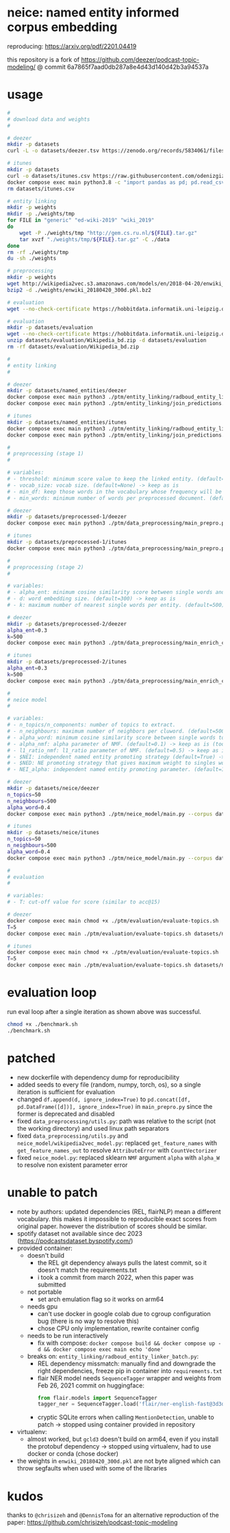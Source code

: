 # neice: named entity informed corpus embedding

reproducing: https://arxiv.org/pdf/2201.04419

this repository is a fork of https://github.com/deezer/podcast-topic-modeling/ @ commit 6a7865f7aad0db287a8e4d43d140d42b3a94537a

# usage

```bash
#
# download data and weights
#

# deezer
mkdir -p datasets
curl -L -o datasets/deezer.tsv https://zenodo.org/records/5834061/files/deezer_podcast_dataset.tsv?download=1 && md5sum datasets/deezer.tsv | grep d161ba83e0dfc9efb73f993a6c387dff

# itunes
mkdir -p datasets
curl -o datasets/itunes.csv https://raw.githubusercontent.com/odenizgiz/Podcasts-Data/master/df_popular_podcasts.csv
docker compose exec main python3.8 -c "import pandas as pd; pd.read_csv('datasets/itunes.csv').to_csv('datasets/itunes.tsv', sep='\t', index=False)"
rm datasets/itunes.csv

# entity linking
mkdir -p weights
mkdir -p ./weights/tmp
for FILE in "generic" "ed-wiki-2019" "wiki_2019"
do
    wget -P ./weights/tmp "http://gem.cs.ru.nl/${FILE}.tar.gz"
    tar xvzf "./weights/tmp/${FILE}.tar.gz" -C ./data
done
rm -rf ./weights/tmp
du -sh ./weights

# preprocessing
mkdir -p weights
wget http://wikipedia2vec.s3.amazonaws.com/models/en/2018-04-20/enwiki_20180420_300d.pkl.bz2 -P ./weights
bzip2 -d ./weights/enwiki_20180420_300d.pkl.bz2

# evaluation
wget --no-check-certificate https://hobbitdata.informatik.uni-leipzig.de/homes/mroeder/palmetto/palmetto-0.1.0-jar-with-dependencies.jar

# evaluation
mkdir -p datasets/evaluation
wget --no-check-certificate https://hobbitdata.informatik.uni-leipzig.de/homes/mroeder/palmetto/Wikipedia_bd.zip -P datasets/evaluation
unzip datasets/evaluation/Wikipedia_bd.zip -d datasets/evaluation
rm -rf datasets/evaluation/Wikipedia_bd.zip

#
# entity linking
#

# deezer
mkdir -p datasets/named_entities/deezer
docker compose exec main python3 ./ptm/entity_linking/radboud_entity_linker_batch.py datasets/deezer.tsv datasets/named_entities/deezer weights --batch_size 128 --wiki_version wiki_2019
docker compose exec main python3 ./ptm/entity_linking/join_predictions.py datasets/named_entities/deezer datasets/deezer.tsv --batch_size 128

# itunes
mkdir -p datasets/named_entities/itunes
docker compose exec main python3 ./ptm/entity_linking/radboud_entity_linker_batch.py datasets/itunes.tsv datasets/named_entities/itunes weights --batch_size 128 --wiki_version wiki_2019 --col_title 'Name' --col_description 'Description'
docker compose exec main python3 ./ptm/entity_linking/join_predictions.py datasets/named_entities/itunes datasets/itunes.tsv --batch_size 128 --col_title 'Name' --col_description 'Description'

#
# preprocessing (stage 1)
#

# variables:
# - threshold: minimum score value to keep the linked entity. (default=0.9) -> keep as is
# - vocab_size: vocab size. (default=None) -> keep as is
# - min_df: keep those words in the vocabulary whose frequency will be greater than min_df. (default=5) -> keep as is
# - min_words: minimum number of words per preprocessed document. (default=2) -> keep as is

# deezer
mkdir -p datasets/preprocessed-1/deezer
docker compose exec main python3 ./ptm/data_preprocessing/main_prepro.py --examples_file datasets/deezer.tsv --annotated_file datasets/named_entities/deezer/linked_entities.json --embeddings_file_path weights/enwiki_20180420_300d.pkl --path_to_save_results datasets/preprocessed-1/deezer

# itunes
mkdir -p datasets/preprocessed-1/itunes
docker compose exec main python3 ./ptm/data_preprocessing/main_prepro.py --examples_file datasets/itunes.tsv --annotated_file datasets/named_entities/itunes/linked_entities.json --embeddings_file_path weights/enwiki_20180420_300d.pkl --path_to_save_results datasets/preprocessed-1/itunes --col_title 'Name' --col_description 'Description'

#
# preprocessing (stage 2)
#

# variables:
# - alpha_ent: minimum cosine similarity score between single words and entities. (default=0.3)
# - d: word embedding size. (default=300) -> keep as is
# - k: maximum number of nearest single words per entity. (default=500)

# deezer
mkdir -p datasets/preprocessed-2/deezer
alpha_ent=0.3
k=500
docker compose exec main python3 ./ptm/data_preprocessing/main_enrich_corpus_using_entities.py --prepro_file datasets/preprocessed-1/deezer/prepro.txt --prepro_le_file datasets/preprocessed-1/deezer/prepro_le.txt --vocab_file datasets/preprocessed-1/deezer/vocab.txt --vocab_le_file datasets/preprocessed-1/deezer/vocab_le.txt --embeddings_file_path weights/enwiki_20180420_300d.pkl --path_to_save_results datasets/preprocessed-2/deezer --alpha_ent $alpha_ent --k $k

# itunes
mkdir -p datasets/preprocessed-2/itunes
alpha_ent=0.3
k=500
docker compose exec main python3 ./ptm/data_preprocessing/main_enrich_corpus_using_entities.py --prepro_file datasets/preprocessed-1/itunes/prepro.txt --prepro_le_file datasets/preprocessed-1/itunes/prepro_le.txt --vocab_file datasets/preprocessed-1/itunes/vocab.txt --vocab_le_file datasets/preprocessed-1/itunes/vocab_le.txt --embeddings_file_path weights/enwiki_20180420_300d.pkl --path_to_save_results datasets/preprocessed-2/itunes --alpha_ent $alpha_ent --k $k

#
# neice model
#

# variables:
# - n_topics/n_components: number of topics to extract.
# - n_neighbours: maximum number of neighbors per cluword. (default=500)
# - alpha_word: minimum cosine similarity score between single words to be considered neighbors in a cluword. (default=0.4)
# - alpha_nmf: alpha parameter of NMF. (default=0.1) -> keep as is (too sensitive, typically set to small values like 0.00005 to avoid over-regularization)
# - l1_ratio_nmf: l1_ratio parameter of NMF. (default=0.5) -> keep as is
# - $NEI: independent named entity promoting strategy (default=True) -> keep as is
# - $NED: NE promoting strategy that gives maximum weight to singles words that are similar to NEs. (default=True) -> keep as is
# - NEI_alpha: independent named entity promoting parameter. (default=1.3) -> keep as is

# deezer
mkdir -p datasets/neice/deezer
n_topics=50
n_neighbours=500
alpha_word=0.4
docker compose exec main python3 ./ptm/neice_model/main.py --corpus datasets/preprocessed-2/deezer/prepro_enrich_entities_th0.30_k500.txt --embeddings weights/enwiki_20180420_300d.pkl --output_dir datasets/neice/deezer --mask_entities_file datasets/preprocessed-2/deezer/mask_enrich_entities_th0.30_k500.npz --vocab datasets/preprocessed-2/deezer/new_vocab_th0.30_k500.txt --n_topics $n_topics --n_neighbours $n_neighbours --alpha_word $alpha_word --NED

# itunes
mkdir -p datasets/neice/itunes
n_topics=50
n_neighbours=500
alpha_word=0.4
docker compose exec main python3 ./ptm/neice_model/main.py --corpus datasets/preprocessed-2/itunes/prepro_enrich_entities_th0.30_k500.txt --embeddings weights/enwiki_20180420_300d.pkl --output_dir datasets/neice/itunes --mask_entities_file datasets/preprocessed-2/itunes/mask_enrich_entities_th0.30_k500.npz --vocab datasets/preprocessed-2/itunes/new_vocab_th0.30_k500.txt --n_topics $n_topics --n_neighbours $n_neighbours --alpha_word $alpha_word --NED

# 
# evaluation
# 

# variables:
# - T: cut-off value for score (similar to acc@15)

# deezer
docker compose exec main chmod +x ./ptm/evaluation/evaluate-topics.sh
T=5
docker compose exec main ./ptm/evaluation/evaluate-topics.sh datasets/neice/deezer/top_words.txt $T datasets/evaluation/wikipedia_bd

# itunes
docker compose exec main chmod +x ./ptm/evaluation/evaluate-topics.sh
T=5
docker compose exec main ./ptm/evaluation/evaluate-topics.sh datasets/neice/deezer/top_words.txt $T datasets/evaluation/wikipedia_bd
```

# evaluation loop

run eval loop after a single iteration as shown above was successful.

```bash
chmod +x ./benchmark.sh
./benchmark.sh
```

# patched

- new dockerfile with dependency dump for reproducibility
- added seeds to every file (random, numpy, torch, os), so a single iteration is sufficient for evaluation
- changed `df.append(d, ignore_index=True)` to `pd.concat([df, pd.DataFrame([d])], ignore_index=True)` in `main_prepro.py` since the former is deprecated and disabled
- fixed `data_preprocessing/utils.py`: path was relative to the script (not the working directory) and used linux path separators
- fixed `data_preprocessing/utils.py` and `neice_model/wikipedia2vec_model.py`: replaced `get_feature_names` with `get_feature_names_out` to resolve `AttributeError` with `CountVectorizer`
- fixed `neice_model.py`: replaced sklearn `NMF` argument `alpha` with `alpha_W` to resolve non existent parameter error

# unable to patch

- note by authors: updated dependencies (REL, flairNLP) mean a different vocabulary. this makes it impossible to reproducible exact scores from original paper. however the distribution of scores should be similar.
- spotify dataset not available since dec 2023 (https://podcastsdataset.byspotify.com/)
- provided container:
    - doesn't build
        - the REL git dependency always pulls the latest commit, so it doesn't match the requirements.txt
        - i took a commit from march 2022, when this paper was submitted
    - not portable
        - set arch emulation flag so it works on arm64
    - needs gpu
        - can't use docker in google colab due to cgroup configuration bug (there is no way to resolve this)
        - chose CPU only implementation, rewrite container config
    - needs to be run interactively
        - fix with compose: `docker compose build && docker compose up -d && docker compose exec main echo 'done'`
    - breaks on: `entity_linking/radboud_entity_linker_batch.py`:
        - REL dependency missmatch: manually find and downgrade the right dependencies, freeze pip in container into `requirements.txt`
        - flair NER model needs `SequenceTagger` wrapper and weights from Feb 26, 2021 commit on huggingface:
            ```python
            from flair.models import SequenceTagger
            tagger_ner = SequenceTagger.load('flair/ner-english-fast@3d3d35790f78a00ef319939b9004209d1d05f788')
            ```
        - cryptic SQLite errors when calling `MentionDetection`, unable to patch → stopped using container provided in repository
- virtualenv:
    - almost worked, but `gcld3` doesn't build on arm64, even if you install the protobuf dependency → stopped using virtualenv, had to use docker or conda (chose docker)
- the weights in `enwiki_20180420_300d.pkl` are not byte aligned which can throw segfaults when used with some of the libraries

# kudos

thanks to `@chrisizeh` and `@DennisToma` for an alternative reproduction of the paper: https://github.com/chrisizeh/podcast-topic-modeling
